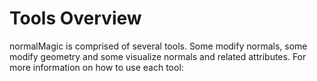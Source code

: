 # Tools Overview

normalMagic is comprised of several tools. Some modify normals, some modify geometry and some visualize normals and related attributes. For more information on how to use each tool:


